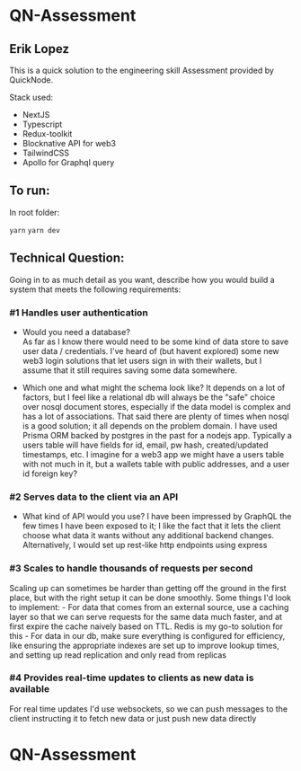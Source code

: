 # QN-Assessment
## Erik Lopez


This is a quick solution to the engineering skill Assessment provided by QuickNode.

Stack used:

- NextJS
- Typescript
- Redux-toolkit
- Blocknative API for web3
- TailwindCSS
- Apollo for Graphql query

## To run:
In root folder: 

`yarn`
`yarn dev`

## Technical Question:
Going in to as much detail as you want, describe how you would build a system that meets the following requirements:
### #1 Handles user authentication
- Would you need a database?    
  As far as I know there would need to be some kind of data store to save user data / credentials. I've heard of (but havent explored) some new web3 login solutions that let users sign in with their wallets, but I assume that it still requires saving some data somewhere.

- Which one and what might the schema look like?
  It depends on a lot of factors, but I feel like a relational db will always be the "safe" choice over nosql document stores, especially if the data model is complex and has a lot of associations. That said there are plenty of times when nosql is a good solution; it all depends on the problem domain. I have used Prisma ORM backed by postgres in the past for a nodejs app. Typically a users table will have fields for id, email, pw hash, created/updated timestamps, etc. I imagine for a web3 app we might have a users table with not much in it, but a wallets table with public addresses, and a user id foreign key?

### #2 Serves data to the client via an API

- What kind of API would you use?
  I have been impressed by GraphQL the few times I have been exposed to it; I like the fact that it lets the client choose what data it wants without any additional backend changes. Alternatively, I would set up rest-like http endpoints using express

### #3 Scales to handle thousands of requests per second
  Scaling up can sometimes be harder than getting off the ground in the first place, but with the right setup it can be done smoothly. Some things I'd look to implement:
    - For data that comes from an external source, use a caching layer so that we can serve requests for the same data much faster, and at first expire the cache naively based on TTL. Redis is my go-to solution for this
    - For data in our db, make sure everything is configured for efficiency, like ensuring the appropriate indexes are set up to improve lookup times, and setting up read replication and only read from replicas

### #4 Provides real-time updates to clients as new data is available
For real time updates I'd use websockets, so we can push messages to the client instructing it to fetch new data or just push new data directly
# QN-Assessment




